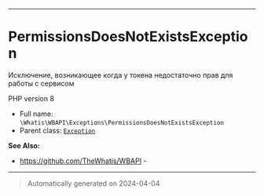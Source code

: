 ***

# PermissionsDoesNotExistsException

Исключение, возникающее
когда у токена недостаточно
прав для работы с сервисом

PHP version 8

* Full name: `\Whatis\WBAPI\Exceptions\PermissionsDoesNotExistsException`
* Parent class: [`Exception`](../../../Exception.md)

**See Also:**

* https://github.com/TheWhatis/WBAPI - 






***
> Automatically generated on 2024-04-04
